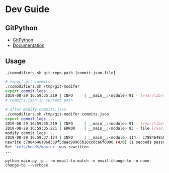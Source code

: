 # Dev Guide

## GitPython

- [GitPython](https://github.com/gitpython-developers/GitPython)
- [Documentation](https://gitpython.readthedocs.io/en/stable/)

## Usage

`./comodifiers.sh git-repo-path [commit-json-file]`

```bash
# export git commits
./comodifiers.sh /tmp/git-modifer
export commit logs ...
2019-08-29 16:59:35.219 | INFO     | __main__:<module>:91 - [/var/lib/repo] begin export ...
# commits.json in current path
```

```bash
# after modify commits.json
./comodifiers.sh /tmp/git-modifer commits.json
export commit logs ...
2019-08-29 16:59:35.219 | INFO     | __main__:<module>:91 - [/var/lib/repo] begin export ...
2019-08-29 16:59:35.221 | ERROR    | __main__:<module>:93 - file [/var/run/repo/commits.json] exist, cancel export
modify commit logs ...
2019-08-29 16:59:37.124 | INFO     | __main__:<module>:114 - c7884648a86d359f5daac98965b18ccdca6f6090	2019-08-28 08:48:31+00:00	nsuijun1@infervision.com	Update README.md
Rewrite c7884648a86d359f5daac98965b18ccdca6f6090 (4/6) (1 seconds passed, remaining 0 predicted)
Ref 'refs/heads/master' was rewritten
...
```

`python main.py -p . -m email-to-match -e email-change-to -n name-change-to --verbose`